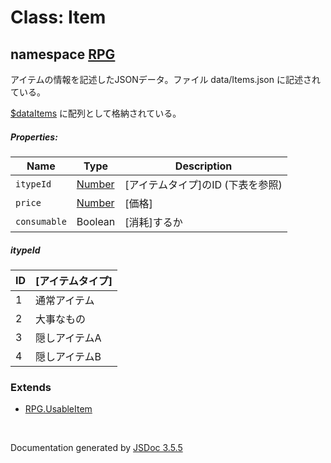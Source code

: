 # Class: Item

## namespace [RPG](RPG.md)

アイテムの情報を記述したJSONデータ。ファイル data/Items.json に記述されている。

 [$dataItems](global.md#dataitems-arrayrpgitem) に配列として格納されている。

##### Properties:

| Name | Type | Description |
| --- | --- | --- |
| `itypeId` | [Number](Number.md) | [アイテムタイプ]のID (下表を参照) |
| `price` | [Number](Number.md) | [価格] |
| `consumable` | Boolean | [消耗]するか |

##### itypeId

| ID | [アイテムタイプ] |
| --- | --- |
| 1 | 通常アイテム |
| 2 | 大事なもの |
| 3 | 隠しアイテムA |
| 4 | 隠しアイテムB |


### Extends

* [RPG.UsableItem](RPG.UsableItem.md)

 <br>

  Documentation generated by [JSDoc 3.5.5](https://github.com/jsdoc3/jsdoc)
